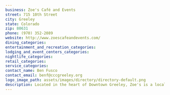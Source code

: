 ```yaml
---
business: Zoe's Café and Events
street: 715 10th Street
city: Greeley
state: Colorado
zip: 80631
phone: (970) 352-2089
website: http://www.zoescafeandevents.com/
dining_categories: 
entertainment_and_recreation_categories: 
lodging_and_event_centers_categories: 
nightlife_categories: 
retail_categories: 
service_categories: 
contact_name: Ben Fusco
contact_email: benf@cccgreeley.org
logo_image_path: assets/images/directory/directory-default.png
description: Located in the heart of Downtown Greeley, Zoe's is a locally owned, non-profit coffeehouse & event center. In addition to serving a variety of snacks and baked goods, we proudly serve the ethically and relationally sourced coffees of Coffee Ambassadors and loose leaf teas from The Tea Spot. Centered on the themes of beauty and justice, we are passionate about engaging our community on every level. We love the arts! So, there is an emphasis on supporting local artists and musicians through our art gallery and live music venue; we also host a wide variety of groups and community events through the use and rental of our space. And while Zoe's serves as a resource for the under-resourced in our community, we also love the world, and hope to build meaningful relationships around the world with a simple cup of coffee., , Hours: Monday - Thursday: 9 am- midnight
---
```

